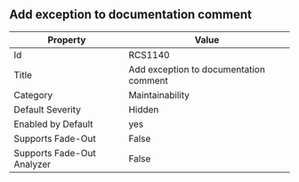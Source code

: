 ## Add exception to documentation comment

Property | Value
--- | --- 
Id | RCS1140
Title | Add exception to documentation comment
Category | Maintainability
Default Severity | Hidden
Enabled by Default | yes
Supports Fade-Out | False
Supports Fade-Out Analyzer | False
